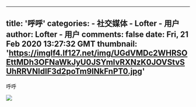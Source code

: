 
---
title: '呼呼'
categories: 
    - 社交媒体
    - Lofter - 用户
author: Lofter - 用户
comments: false
date: Fri, 21 Feb 2020 13:27:32 GMT
thumbnail: 'https://imglf4.lf127.net/img/UGdVMDc2WHRSOEttMDh3OFNaWkJyU0JSYmIvRXNzK0JOVStvSUhRRVNIdlF3d2poTm9lNkFnPT0.jpg'
---

<div>   
<p>呼呼</p><p><img src="https://imglf4.lf127.net/img/UGdVMDc2WHRSOEttMDh3OFNaWkJyU0JSYmIvRXNzK0JOVStvSUhRRVNIdlF3d2poTm9lNkFnPT0.jpg" referrerpolicy="no-referrer"></p>  
</div>
            